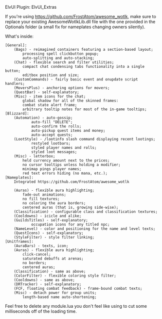 ElvUI Plugin: ElvUI_Extras

If you're using https://github.com/FrostAtom/awesome_wotlk, make sure to replace your existing AwesomeWotlkLib.dll file with the one provided in the Optionals folder (a small fix for nameplates changing owners silently).

What's inside:
```
[General]:
	(Bags) - reimagined containers featuring a section-based layout;
		processing spell clickbutton popup;
		auto-splitting and auto-stacking;
	(Chat) - flexible search and filter utilities;
		compact chat condensing tabs functionality into a single button;
		editbox position and size;
	(CustomCommands) - fairly basic event and onupdate script handlers;
	(MoversPlus) - anchoring options for movers;
	(QuestBar) - self-explanatory;
	(Misc) - item icons for the chat;
		global shadow for all of the skinned frames:
		combat state alert frame;
		arbitrary tooltip notes for most of the in-game tooltips;
[Blizzard]:
	(Automation) - auto-gossip;
			auto-fill "DELETE";
			auto-confirm the rolls;
			auto-pickup quest items and money;
			auto-accept quests;
	(LootStyle) - /lootinfo slash command displaying recent lootings;
			restyled lootbars;
			styled player names and rolls;
			styled loot messages;
	(Misc) - letterbox;
		held currency amount next to the prices;
		no cursor tooltips unless holding a modifier;
		minimap pings player names;
		red text errors hiding (no mana, etc.);
[Nameplates]:
	Integrated https://github.com/FrostAtom/awesome_wotlk
	
	(Auras) - flexible aura highlighting;
		fade-out animations;
		no fill textures;
		no coloring the aura borders;
		centered auras (that is, growing side-wise);
	(Classification) - configurable class and classification textures;
	(Cooldowns) - icicle and alike;
	(GuildsTitles) - self-explanatory;
			occupation icons for any titled npc;
	(NameLevel) - color and positioning for the name and level texts;
	(QuestIcons) - self-explanatory;
	(StyleFilter) - style filter linking;
[Unitframes]:
	(AuraBars) - texts, icon;
	(Auras) - flexible aura highlighting;
		click-cancel;
		saturated debuffs at arenas;
		no borders;
		centered auras;
	(Classification) - same as above;
	(ColorFilter) - flexible coloring style filter;
	(Cooldowns) - same as above;
	(DRTracker) - self-explanatory;
	(FCF, floating combat feedback) - frame-bound combat texts;
	(Misc) - detach power for group units;
		length-based name auto-shortening;
```

Feel free to delete any module.lua you don't feel like using to cut some milliseconds off of the loading time.
